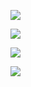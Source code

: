 
![](https://github.com/gnosia93/eks-on-aws/blob/main/images/postman-get.png)

![](https://github.com/gnosia93/eks-on-aws/blob/main/images/postman-post.png)

![](https://github.com/gnosia93/eks-on-aws/blob/main/images/postman-get-list.png)

![](https://github.com/gnosia93/eks-on-aws/blob/main/images/postman-put.png)



